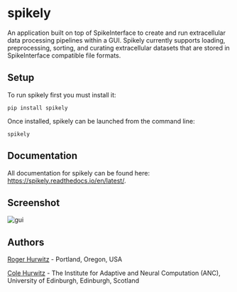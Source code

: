 # spikely 
An application built on top of SpikeInterface to create and run extracellular
data processing pipelines within a GUI. Spikely currently supports loading, preprocessing,
sorting, and curating extracellular datasets that are stored in SpikeInterface
compatible file formats.

## Setup

To run spikely first you must install it:

```
pip install spikely
```

Once installed, spikely can be launched from the command line:

```
spikely
```

## Documentation 
All documentation for spikely can be found here: https://spikely.readthedocs.io/en/latest/.

## Screenshot

![gui](./spikely/resources/spikely_gui.png)

## Authors

[Roger Hurwitz](mailto:rogerhurwitz@gmail.com?subject=Spikely) - Portland, Oregon, USA

[Cole Hurwitz](https://www.inf.ed.ac.uk/people/students/Cole_Hurwitz.html) - The Institute for Adaptive and Neural Computation (ANC), University of Edinburgh, Edinburgh, Scotland 
